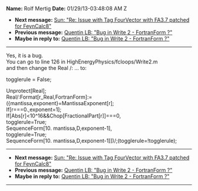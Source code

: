 **Name:** Rolf Mertig
**Date:** 01/29/13-03:48:08 AM Z

  - **Next message:** [Sun: "Re: Issue with Tag FourVector with FA3.7
    patched for FeynCalc8"](0722.html)
  - **Previous message:** [Quentin LB: "Bug in Write 2 - FortranForm
    ?"](0720.html)
  - **Maybe in reply to:** [Quentin LB: "Bug in Write 2 - FortranForm
    ?"](0720.html)

-----

Yes, it is a bug.  
You can go to line 126 in HighEnergyPhysics/fcloops/Write2.m  
and then change the Real /: ... to:  

togglerule = False;  

Unprotect[Real];  
Real/:Format[r\_Real,FortranForm]:=({mantissa,exponent}=MantissaExponent[r];  
If[r===0.,exponent=1];  
If[Abs[r]\<10^16&\&Chop[FractionalPart[r]]===0,  
togglerule=True;  
SequenceForm[10. mantissa,D,exponent-1],  
togglerule=True;  
SequenceForm[10.
mantissa,D,exponent-1]])/;(togglerule=\!togglerule);  

-----

  - **Next message:** [Sun: "Re: Issue with Tag FourVector with FA3.7
    patched for FeynCalc8"](0722.html)
  - **Previous message:** [Quentin LB: "Bug in Write 2 - FortranForm
    ?"](0720.html)
  - **Maybe in reply to:** [Quentin LB: "Bug in Write 2 - FortranForm
    ?"](0720.html)

-----

